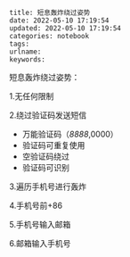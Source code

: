 ```
title: 短息轰炸绕过姿势
date: 2022-05-10 17:19:54
updated: 2022-05-10 17:19:54
categories: notebook
tags: 
urlname: 
keywords: 
```



短息轰炸绕过姿势：

1.无任何限制

2.绕过验证码发送短信

* 万能验证码（*8888*,0000）
* 验证码可重复使用
* 空验证码绕过
* 验证码可识别

3.遍历手机号进行轰炸

4.手机号前+86

5.手机号输入邮箱

6.邮箱输入手机号